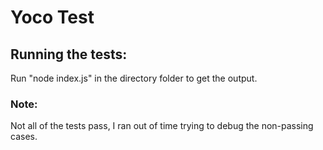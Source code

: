# Yoco Test

## Running the tests:

Run "node index.js" in the directory folder to get the output.

### Note:
Not all of the tests pass, I ran out of time trying to debug the non-passing cases.
